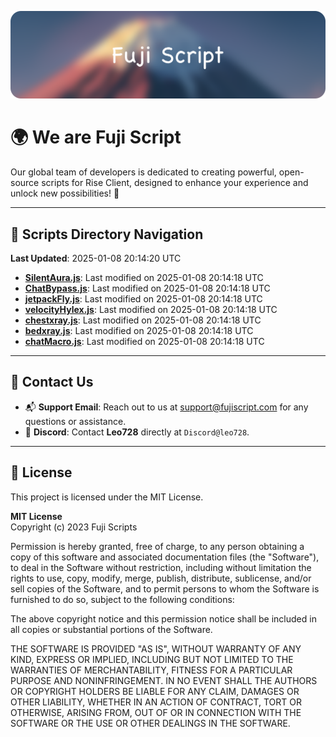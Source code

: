 ![Banner](.github/b.webp)

# 🌍 **We are Fuji Script**

Our global team of developers is dedicated to creating powerful, open-source scripts for Rise Client, designed to enhance your experience and unlock new possibilities! 🌟

---
<!-- SCRIPTS_NAVIGATION_START -->
## 📂 **Scripts Directory Navigation**

**Last Updated**: 2025-01-08 20:14:20 UTC

- **[SilentAura.js](scripts/SilentAura.js)**: Last modified on 2025-01-08 20:14:18 UTC
- **[ChatBypass.js](scripts/ChatBypass.js)**: Last modified on 2025-01-08 20:14:18 UTC
- **[jetpackFly.js](scripts/jetpackFly.js)**: Last modified on 2025-01-08 20:14:18 UTC
- **[velocityHylex.js](scripts/velocityHylex.js)**: Last modified on 2025-01-08 20:14:18 UTC
- **[chestxray.js](scripts/chestxray.js)**: Last modified on 2025-01-08 20:14:18 UTC
- **[bedxray.js](scripts/bedxray.js)**: Last modified on 2025-01-08 20:14:18 UTC
- **[chatMacro.js](scripts/chatMacro.js)**: Last modified on 2025-01-08 20:14:18 UTC

<!-- SCRIPTS_NAVIGATION_END -->

---

## 💬 **Contact Us**  
- 📬 **Support Email**: Reach out to us at [support@fujiscript.com](mailto:support@fujiscript.com) for any questions or assistance.  
- 💬 **Discord**: Contact **Leo728** directly at `Discord@leo728`.

---

## 📜 **License**

This project is licensed under the MIT License.  

**MIT License**  
Copyright (c) 2023 Fuji Scripts  

Permission is hereby granted, free of charge, to any person obtaining a copy of this software and associated documentation files (the "Software"), to deal in the Software without restriction, including without limitation the rights to use, copy, modify, merge, publish, distribute, sublicense, and/or sell copies of the Software, and to permit persons to whom the Software is furnished to do so, subject to the following conditions:  

The above copyright notice and this permission notice shall be included in all copies or substantial portions of the Software.  

THE SOFTWARE IS PROVIDED "AS IS", WITHOUT WARRANTY OF ANY KIND, EXPRESS OR IMPLIED, INCLUDING BUT NOT LIMITED TO THE WARRANTIES OF MERCHANTABILITY, FITNESS FOR A PARTICULAR PURPOSE AND NONINFRINGEMENT. IN NO EVENT SHALL THE AUTHORS OR COPYRIGHT HOLDERS BE LIABLE FOR ANY CLAIM, DAMAGES OR OTHER LIABILITY, WHETHER IN AN ACTION OF CONTRACT, TORT OR OTHERWISE, ARISING FROM, OUT OF OR IN CONNECTION WITH THE SOFTWARE OR THE USE OR OTHER DEALINGS IN THE SOFTWARE.  
